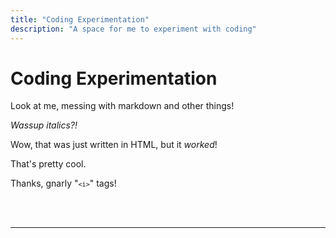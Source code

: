 ```yaml
---
title: "Coding Experimentation"
description: "A space for me to experiment with coding"
---
```


# Coding Experimentation

Look at me, messing with markdown and other things!

<i>Wassup italics?!</i>

Wow, that was just written in HTML, but it <i>worked</i>!

That's pretty cool.

Thanks, gnarly "<code>`<i>`</code>" tags!

<br></br>

---
